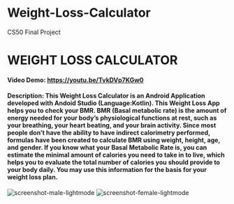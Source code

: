 # Weight-Loss-Calculator
CS50 Final Project
# WEIGHT LOSS CALCULATOR
#### Video Demo:  https://youtu.be/TvkDVp7KGw0
#### Description: This Weight Loss Calculator is an Android Application developed with Andoid Studio (Language:Kotlin). This Weight Loss App helps you to check your BMR. BMR (Basal metabolic rate) is the amount of energy needed for your body’s physiological functions at rest, such as your breathing, your heart beating, and your brain activity. Since most people don’t have the ability to have indirect calorimetry performed, formulas have been created to calculate BMR using weight, height, age, and gender. If you know what your Basal Metabolic Rate is, you can estimate the minimal amount of calories you need to take in to live, which helps you to evaluate the total number of calories you should provide to your body daily. You may use this information for the basis for your weight loss plan.

![screenshot-male-lightmode](https://user-images.githubusercontent.com/106795917/209418909-52640725-6b10-4206-a274-a3b826d7e556.png)
![screenshot-female-lightmode](https://user-images.githubusercontent.com/106795917/209418928-87f0490c-84a0-428f-8423-e8279271d438.png)
